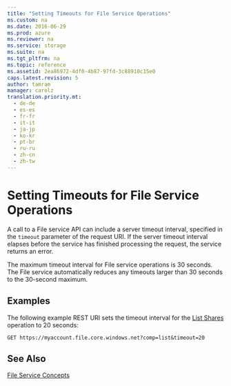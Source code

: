 ```yaml
---
title: "Setting Timeouts for File Service Operations"
ms.custom: na
ms.date: 2016-06-29
ms.prod: azure
ms.reviewer: na
ms.service: storage
ms.suite: na
ms.tgt_pltfrm: na
ms.topic: reference
ms.assetid: 2ea86972-4df0-4b87-97fd-3c88910c15e0
caps.latest.revision: 5
author: tamram
manager: carolz
translation.priority.mt: 
  - de-de
  - es-es
  - fr-fr
  - it-it
  - ja-jp
  - ko-kr
  - pt-br
  - ru-ru
  - zh-cn
  - zh-tw
---
```

# Setting Timeouts for File Service Operations
A call to a File service API can include a server timeout interval, specified in the `timeout` parameter of the request URI. If the server timeout interval elapses before the service has finished processing the request, the service returns an error.  
  
 The maximum timeout interval for File service operations is 30 seconds. The File service automatically reduces any timeouts larger than 30 seconds to the 30-second maximum.  
  
## Examples  
 The following example REST URI sets the timeout interval for the [List Shares](../rest-conceptual/List-Shares.md) operation to 20 seconds:  
  
```  
GET https://myaccount.file.core.windows.net?comp=list&timeout=20  
```  
  
## See Also  
 [File Service Concepts](../rest-conceptual/File-Service-Concepts.md)